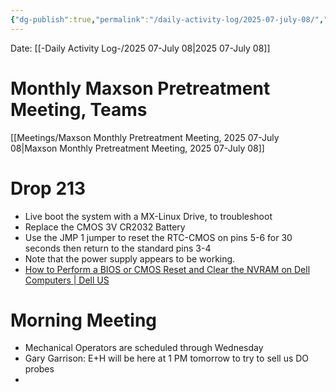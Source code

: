 ```yaml
---
{"dg-publish":true,"permalink":"/daily-activity-log/2025-07-july-08/","noteIcon":"","created":"2025-07-08T10:18:59.885-05:00"}
---
```


Date: [[-Daily Activity Log-/2025 07-July 08\|2025 07-July 08]]

# Monthly Maxson Pretreatment Meeting, Teams

[[Meetings/Maxson Monthly Pretreatment Meeting, 2025 07-July 08\|Maxson Monthly Pretreatment Meeting, 2025 07-July 08]]


# Drop 213

- Live boot the system with a MX-Linux Drive, to troubleshoot
- Replace the CMOS 3V CR2032 Battery
- Use the JMP 1 jumper to reset the RTC-CMOS on pins 5-6 for 30 seconds then return to the standard pins 3-4
- Note that the power supply appears to be working. 
- [How to Perform a BIOS or CMOS Reset and Clear the NVRAM on Dell Computers | Dell US](https://www.dell.com/support/kbdoc/en-us/000124377/how-to-perform-a-bios-or-cmos-reset-and-clear-the-nvram-on-dell-systems?msockid=20593fa73a8066a129a72a553b5267a3)

# Morning Meeting
- Mechanical Operators are scheduled through Wednesday
- Gary Garrison: E+H will be here at 1 PM tomorrow to try to sell us DO probes
- 